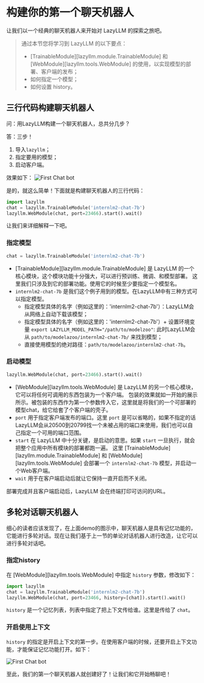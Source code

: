  
# 构建你的第一个聊天机器人

让我们以一个经典的聊天机器人来开始对 LazyLLM 的探索之旅吧。

> 通过本节您将学习到 LazyLLM 的以下要点：
>
> - [TrainableModule][lazyllm.module.TrainableModule] 和 [WebModule][lazyllm.tools.WebModule] 的使用，以实现模型的部署、客户端的发布；
> - 如何指定一个模型；
> - 如何设置 history。

## 三行代码构建聊天机器人

问：用LazyLLM构建一个聊天机器人，总共分几步？

答：三步！

1. 导入`lazyllm`；
2. 指定要用的模型；
3. 启动客户端。

效果如下：
![First Chat bot](../assets/1_first_chat_bot_demo.png)

是的，就这么简单！下面就是构建聊天机器人的三行代码：

```python
import lazyllm
chat = lazyllm.TrainableModule('internlm2-chat-7b')
lazyllm.WebModule(chat, port=23466).start().wait()
```

让我们来详细解释一下吧。

### 指定模型

```python
chat = lazyllm.TrainableModule('internlm2-chat-7b')
```

- [TrainableModule][lazyllm.module.TrainableModule] 是 LazyLLM 的一个核心模块，这个模块功能十分强大，可以进行预训练、微调、和模型部署。
这里我们只涉及到它的部署功能。使用它的时候至少要指定一个模型名。
- `internlm2-chat-7b` 是我们这个例子用到的模型。在LazyLLM中有三种方式可以指定模型。
    - 指定模型具体的名字（例如这里的：'internlm2-chat-7b'）：LazyLLM会从网络上自动下载该模型；
    - 指定模型具体的名字（例如这里的：'internlm2-chat-7b'）+ 设置环境变量 `export LAZYLLM_MODEL_PATH="/path/to/modelzoo"`: 此时LazyLLM会从 `path/to/modelazoo/internlm2-chat-7b/` 来找到模型；
    - 直接使用模型的绝对路径：`path/to/modelazoo/internlm2-chat-7b`。

### 启动模型

```python
lazyllm.WebModule(chat, port=23466).start().wait()
```

- [WebModule][lazyllm.tools.WebModule] 是 LazyLLM 的另一个核心模块， 它可以将任何可调用的东西包装为一个客户端。
包装的效果就如一开始的展示所示。被包装的东西作为第一个参数传入它，这里就是将我们的一个可部署的模型chat，给它给套了个客户端的壳子。
- `port` 用于指定客户端发布的端口。这里 `port` 是可以省略的，如果不指定的话LazyLLM会从20500到20799找一个未被占用的端口来使用，我们也可以自己指定一个可用的端口范围。
- `start` 在 LazyLLM 中十分关键，是启动的意思。如果 `start` 一旦执行，就会把整个应用中所有模块的部署都跑一遍。
这里 [TrainableModule][lazyllm.module.TrainableModule] 和 [WebModule][lazyllm.tools.WebModule] 会部署一个 `internlm2-chat-7b` 模型，并启动一个Web客户端。
- `wait` 用于在客户端启动后就让它保持一直开启而不关闭。

部署完成并且客户端启动后，LazyLLM 会在终端打印可访问的URL。

## 多轮对话聊天机器人

细心的读者应该发现了，在上面demo的图示中，聊天机器人是具有记忆功能的，它能进行多轮对话。现在让我们基于上一节的单论对话机器人进行改造，让它可以进行多轮对话吧。

### 指定history

在 [WebModule][lazyllm.tools.WebModule] 中指定 `history` 参数，修改如下：

```python
import lazyllm
chat = lazyllm.TrainableModule('internlm2-chat-7b')
lazyllm.WebModule(chat, port=23466, history=[chat]).start().wait()
```

`history` 是一个记忆列表，列表中指定了把上下文传给谁。这里是传给了 `chat`。

### 开启使用上下文

`history` 的指定是开启上下文的第一步。在使用客户端的时候，还要开启上下文功能，才能保证记忆功能打开。如下：

![First Chat bot](../assets/1_first_chat_bot_demo2.png)

至此，我们的第一个聊天机器人就创建好了！让我们和它开始畅聊吧！
